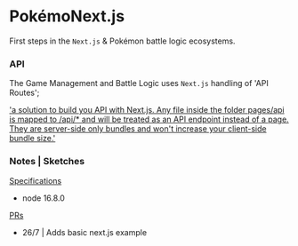 # PokémoNext.js
First steps in the `Next.js` &amp; Pokémon battle logic ecosystems.

### API
The Game Management and Battle Logic uses `Next.js` handling of 'API Routes'; 

['a solution to build you API with Next.js. Any file inside the folder pages/api is mapped to /api/* and will be treated as an API endpoint instead of a page. They are server-side only bundles and won't increase your client-side bundle size.'](https://nextjs.org/docs/pages/building-your-application/routing/api-routes "Next.js API Routes Docs")

### Notes | Sketches
<u>Specifications</u>
* node 16.8.0

<u>PRs</u>
* 26/7 | Adds basic next.js example